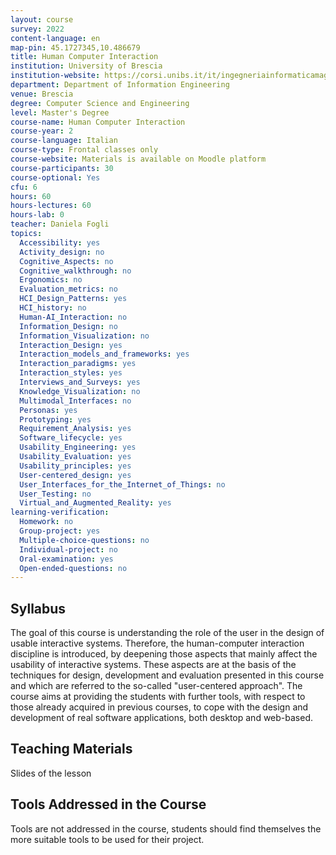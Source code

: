 ```yaml
---
layout: course
survey: 2022
content-language: en
map-pin: 45.1727345,10.486679
title: Human Computer Interaction
institution: University of Brescia
institution-website: https://corsi.unibs.it/it/ingegneriainformaticamagistrale 
department: Department of Information Engineering
venue: Brescia
degree: Computer Science and Engineering
level: Master's Degree
course-name: Human Computer Interaction
course-year: 2
course-language: Italian
course-type: Frontal classes only
course-website: Materials is available on Moodle platform
course-participants: 30
course-optional: Yes
cfu: 6
hours: 60
hours-lectures: 60
hours-lab: 0
teacher: Daniela Fogli
topics: 
  Accessibility: yes
  Activity_design: no
  Cognitive_Aspects: no
  Cognitive_walkthrough: no
  Ergonomics: no
  Evaluation_metrics: no
  HCI_Design_Patterns: yes
  HCI_history: no
  Human-AI_Interaction: no
  Information_Design: no
  Information_Visualization: no
  Interaction_Design: yes
  Interaction_models_and_frameworks: yes
  Interaction_paradigms: yes
  Interaction_styles: yes
  Interviews_and_Surveys: yes
  Knowledge_Visualization: no
  Multimodal_Interfaces: no
  Personas: yes
  Prototyping: yes
  Requirement_Analysis: yes
  Software_lifecycle: yes
  Usability_Engineering: yes
  Usability_Evaluation: yes
  Usability_principles: yes
  User-centered_design: yes
  User_Interfaces_for_the_Internet_of_Things: no
  User_Testing: no
  Virtual_and_Augmented_Reality: yes
learning-verification: 
  Homework: no 
  Group-project: yes 
  Multiple-choice-questions: no 
  Individual-project: no 
  Oral-examination: yes 
  Open-ended-questions: no 
---
```



## Syllabus 
The goal of this course is understanding the role of the user in the design of usable interactive systems. Therefore, the human-computer interaction discipline is introduced, by deepening those aspects that mainly affect the usability of interactive systems. These aspects are at the basis of the techniques for design, development and evaluation presented in this course and which are referred to the so-called "user-centered approach". The course aims at providing the students with further tools, with respect to those already acquired in previous courses, to cope with the design and development of real software applications, both desktop and web-based.

## Teaching Materials 
Slides of the lesson

## Tools Addressed in the Course 
Tools are not addressed in the course, students should find themselves the more suitable tools to be used for their project.
